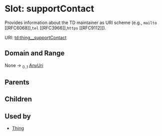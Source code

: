 
# Slot: supportContact

Provides information about the TD maintainer as URI scheme (e.g., <code>mailto</code> [[RFC6068]],<code>tel</code> [[RFC3966]],<code>https</code> [[RFC9112]]).

URI: [td:thing__supportContact](https://www.w3.org/2019/wot/td#thing__supportContact)


## Domain and Range

None &#8594;  <sub>0..1</sub> [AnyUri](types/AnyUri.md)

## Parents


## Children


## Used by

 * [Thing](Thing.md)
